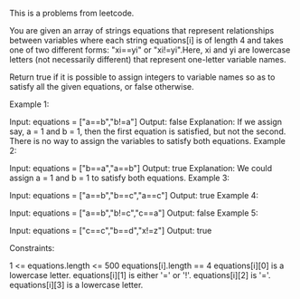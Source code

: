 This is a problems from leetcode.

You are given an array of strings equations that represent relationships between variables where each string equations[i] is of length 4 and takes one of two different forms: "xi==yi" or "xi!=yi".Here, xi and yi are lowercase letters (not necessarily different) that represent one-letter variable names.

Return true if it is possible to assign integers to variable names so as to satisfy all the given equations, or false otherwise.

 

Example 1:

Input: equations = ["a==b","b!=a"]
Output: false
Explanation: If we assign say, a = 1 and b = 1, then the first equation is satisfied, but not the second.
There is no way to assign the variables to satisfy both equations.
Example 2:

Input: equations = ["b==a","a==b"]
Output: true
Explanation: We could assign a = 1 and b = 1 to satisfy both equations.
Example 3:

Input: equations = ["a==b","b==c","a==c"]
Output: true
Example 4:

Input: equations = ["a==b","b!=c","c==a"]
Output: false
Example 5:

Input: equations = ["c==c","b==d","x!=z"]
Output: true
 

Constraints:

1 <= equations.length <= 500
equations[i].length == 4
equations[i][0] is a lowercase letter.
equations[i][1] is either '=' or '!'.
equations[i][2] is '='.
equations[i][3] is a lowercase letter.
